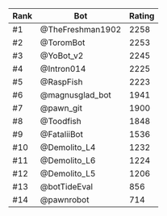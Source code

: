 Rank|Bot|Rating
---|---|---
#1|@TheFreshman1902|2258
#2|@ToromBot|2253
#3|@YoBot_v2|2245
#4|@Intron014|2225
#5|@RaspFish|2223
#6|@magnusglad_bot|1941
#7|@pawn_git|1900
#8|@Toodfish|1848
#9|@FataliiBot|1536
#10|@Demolito_L4|1232
#11|@Demolito_L6|1224
#12|@Demolito_L5|1206
#13|@botTideEval|856
#14|@pawnrobot|714
